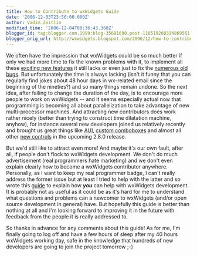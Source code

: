 ```yaml
---
title: How to Contribute to wxWidgets Guide
date: '2006-12-03T23:56:00.000Z'
author: Vadim Zeitlin
modified_time: '2006-12-04T00:36:43.360Z'
blogger_id: tag:blogger.com,1999:blog-35681690.post-116519260314869561
blogger_orig_url: http://wxwidgets.blogspot.com/2006/12/how-to-contribute-to-wxwidgets-guide.html
---
```


We often have the impression that wxWidgets could be so much better if only we
had more time to fix the known problems with it, to implement all these
[exciting new features] it still lacks or even just to fix the [numerous old
bugs]. But unfortunately the time is always lacking (isn't it funny that you can
regularly find jokes about 48 hour days in wx-related email since the beginning
of the nineties?) and so many things remain undone. So the next idea, after
failing to change the duration of the day, is to encourage more people to work
on wxWidgets -- and it seems especially actual now that programming is becoming
all about parallelization to take advantage of new multi-processor machines. And
attracting new contributors does work rather nicely (better than trying to
construct time dilatation machine, anyhow), for instance several new developers
joined us relatively recently and brought us great things like [AUI], [custom
comboboxes] and almost all other [new controls] in the upcoming 2.8.0 release.

[exciting new features]: https://wiki.wxwidgets.org/Development:_Todo_List
[numerous old bugs]: https://trac.wxwidgets.org/wiki/Stats
[AUI]: http://www.kirix.com/community/wxaui/screenshots.html
[custom comboboxes]: http://docs.wxwidgets.org/trunk/classwx_combo_ctrl.html
[new controls]: https://github.com/wxWidgets/wxWidgets/blob/WX_2_8_BRANCH/docs/changes.txt

But we'd still like to attract even more! And maybe it's our own fault, after
all, if people don't flock to wxWidgets development. We don't do much
advertisement (real programmers hate marketing) and we don't even explain
clearly how to become a wxWidgets contributor anywhere. Personally, as I want to
keep my real programmer badge, I can't really address the former issue but at
least I tried to help with the latter and so wrote this [guide] to explain how
**_you_** can help with wxWidgets development. It is probably not as useful as
it could be as it's hard for me to understand what questions and problems can a
newcomer to wxWidgets (and/or open source development in general) have. But
hopefully this guide is better than nothing at all and I'm looking forward to
improving it in the future with feedback from the people it is really addressed
to.

[guide]: https://wiki.wxwidgets.org/Development:_How_To_Contribute

So thanks in advance for any comments about this guide! As for me, I'm finally
going to log off and have a few hours of sleep after my 40 hours wxWidgets
working day, safe in the knowledge that hundreds of new developers are going to
join the project tomorrow ;-)
